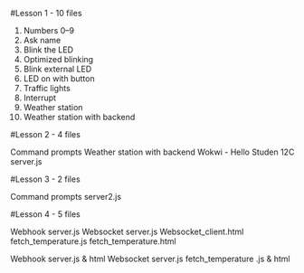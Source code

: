 #Lesson 1 - 10 files

1. Numbers 0–9
2. Ask name
3. Blink the LED
4. Optimized blinking
5. Blink external LED
6. LED on with button
7. Traffic lights
8. Interrupt
10. Weather station
11. Weather station with backend


#Lesson 2 - 4 files

Command prompts
Weather station with backend
Wokwi - Hello Studen 12C
server.js


#Lesson 3 - 2 files

Command prompts
server2.js


#Lesson 4 -  5 files

Webhook server.js 
Websocket server.js
Websocket_client.html
fetch_temperature.js
fetch_temperature.html


Webhook server.js & html
Websocket server.js
fetch_temperature .js & html
